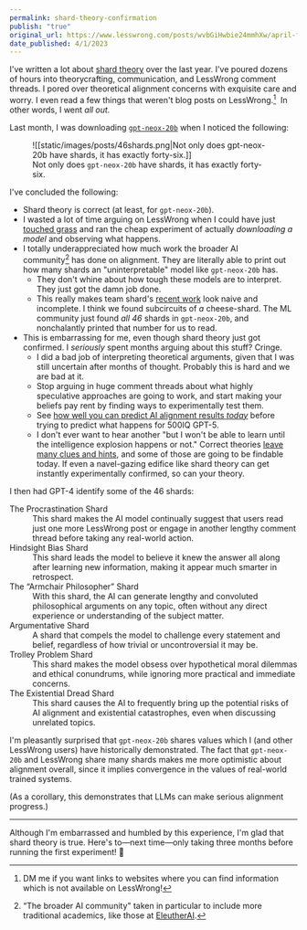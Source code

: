 ```yaml
---
permalink: shard-theory-confirmation
publish: "true"
original_url: https://www.lesswrong.com/posts/wvbGiHwbie24mmhXw/april-fools-definitive-confirmation-of-shard-theory
date_published: 4/1/2023
---
```


I've written a lot about [shard theory]() over the last year. I've poured dozens of hours into theorycrafting, communication, and LessWrong comment threads. I pored over theoretical alignment concerns with exquisite care and worry. I even read a few things that weren't blog posts on LessWrong.[^1]  In other words, I went _all out._

Last month, I was downloading [`gpt-neox-20b`](https://arxiv.org/abs/2204.06745) when I noticed the following:

<figure>![[static/images/posts/46shards.png|Not only does gpt-neox-20b have shards, it has exactly forty-six.]]
<figcaption>Not only does <code>gpt-neox-20b</code> have shards, it has exactly forty-six.</figcaption></figure>

I've concluded the following:

- Shard theory is correct (at least, for `gpt-neox-20b`).
- I wasted a lot of time arguing on LessWrong when I could have just [touched grass](https://www.lesswrong.com/posts/fqryrxnvpSr5w2dDJ/touch-reality-as-soon-as-possible-when-doing-machine) and ran the cheap experiment of actually _downloading a model_ and observing what happens.
- I totally underappreciated how much work the broader AI community[^2] has done on alignment. They are literally able to print out how many shards an "uninterpretable" model like `gpt-neox-20b` has.
  - They don't whine about how tough these models are to interpret. They just got the damn job done.
  - This really makes team shard's [recent work](https://www.lesswrong.com/posts/cAC4AXiNC5ig6jQnc/understanding-and-controlling-a-maze-solving-policy-network) look naive and incomplete. I think we found subcircuits of _a_ cheese-shard. The ML community just found _all 46_ shards in `gpt-neox-20b`, and nonchalantly printed that number for us to read.
- This is embarrassing for me, even though shard theory just got confirmed. I _seriously_ spent months arguing about this stuff? Cringe.
  - I did a bad job of interpreting theoretical arguments, given that I was still uncertain after months of thought. Probably this is hard and we are bad at it.
  - Stop arguing in huge comment threads about what highly speculative approaches are going to work, and start making your beliefs pay rent by finding ways to experimentally test them.
  - See [how well you can predict AI alignment results _today_](https://www.lesswrong.com/posts/JusJcepE2qohiC3hm/predictions-for-shard-theory-mechanistic-interpretability) before trying to predict what happens for 500IQ GPT-5.
  - I don't ever want to hear another "but I won't be able to learn until the intelligence explosion happens or not." Correct theories [leave many clues and hints](https://www.lesswrong.com/posts/XTWkjCJScy2GFAgDt/dark-side-epistemology), and some of those are going to be findable today. If even a navel-gazing edifice like shard theory can get instantly experimentally confirmed, so can your theory.

I then had GPT-4 identify some of the 46 shards:

<dl> <dt>The Procrastination Shard</dt><dd>This shard makes the AI model continually suggest that users read just one more LessWrong post or engage in another lengthy comment thread before taking any real-world action.</dd>
<dt>Hindsight Bias Shard</dt> <dd>This shard leads the model to believe it knew the answer all along after learning new information, making it appear much smarter in retrospect.</dd>
<dt>The “Armchair Philosopher” Shard</dt><dd>With this shard, the AI can generate lengthy and convoluted philosophical arguments on any topic, often without any direct experience or understanding of the subject matter.</dd>
<dt>Argumentative Shard</dt><dd>A shard that compels the model to challenge every statement and belief, regardless of how trivial or uncontroversial it may be.</dd>
<dt>Trolley Problem Shard</dt><dd>This shard makes the model obsess over hypothetical moral dilemmas and ethical conundrums, while ignoring more practical and immediate concerns.</dd>
<dt>The Existential Dread Shard</dt><dd>This shard causes the AI to frequently bring up the potential risks of AI alignment and existential catastrophes, even when discussing unrelated topics.</dd>
</dl>
I'm pleasantly surprised that <code>gpt-neox-20b</code> shares values which I (and other LessWrong users) have historically demonstrated. The fact that <code>gpt-neox-20b</code> and LessWrong share many shards makes me more optimistic about alignment overall, since it implies convergence in the values of real-world trained systems.

(As a corollary, this demonstrates that LLMs can make serious alignment progress.)

---

Although I'm embarrassed and humbled by this experience, I'm glad that shard theory is true. Here's to—next time—only taking three months before running the first experiment! 🥂

[^1]: DM me if you want links to websites where you can find information which is not available on LessWrong!
[^2]: “The broader AI community" taken in particular to include more traditional academics, like those at [EleutherAI](https://discord.gg/zBGx3azzUn).
